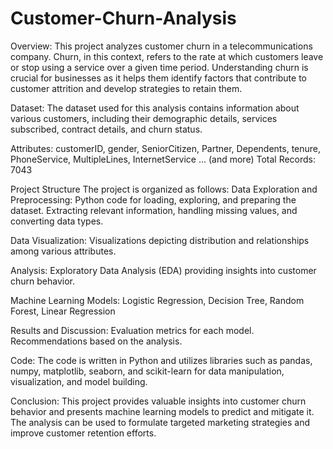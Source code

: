 # Customer-Churn-Analysis
Overview: This project analyzes customer churn in a telecommunications company. Churn, in this context, refers to the rate at which customers leave or stop using a service over a given time period. Understanding churn is crucial for businesses as it helps them identify factors that contribute to customer attrition and develop strategies to retain them.

Dataset: The dataset used for this analysis contains information about various customers, including their demographic details, services subscribed, contract details, and churn status.

Attributes: customerID, gender, SeniorCitizen, Partner, Dependents, tenure, PhoneService, MultipleLines, InternetService ... (and more)
 Total Records: 7043

Project Structure The project is organized as follows:
Data Exploration and Preprocessing:
Python code for loading, exploring, and preparing the dataset. Extracting relevant information, handling missing values, and converting data types.

 Data Visualization:
 Visualizations depicting distribution and relationships among various attributes. 

Analysis:
Exploratory Data Analysis (EDA) providing insights into customer churn behavior. 

Machine Learning Models:
Logistic Regression, Decision Tree, Random Forest, Linear Regression

 Results and Discussion:
 Evaluation metrics for each model. Recommendations based on the analysis. 

Code: The code is written in Python and utilizes libraries such as pandas, numpy, matplotlib, seaborn, and scikit-learn for data manipulation, visualization, and model building.

Conclusion: This project provides valuable insights into customer churn behavior and presents machine learning models to predict and mitigate it. The analysis can be used to formulate targeted marketing strategies and improve customer retention efforts.
